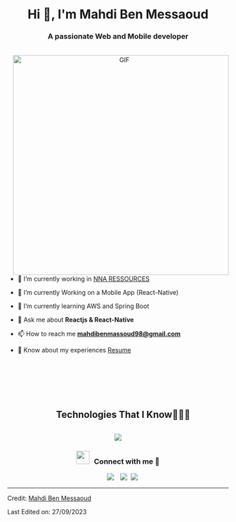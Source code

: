 <h1 align="center">Hi 👋, I'm Mahdi Ben Messaoud</h1>
<h3 align="center">A passionate Web and Mobile developer </h3>
<br/>
<a target="_blank" align="center">
  <img align="right" top="500" height="500" width="491" alt="GIF" src="https://github.com/mahdibm-dev/Me.io/blob/main/Animation%20-%20samar.gif">
</a>

- 🔭 I’m currently working in <a href="https://nna-ressources.com/" target="blank">NNA RESSOURCES</a>

- 🌱 I’m currently Working on a Mobile App (React-Native)

- 🌱 I’m currently learning AWS and Spring Boot

- 💬 Ask me about **Reactjs & React-Native**

- 📫 How to reach me **mahdibenmassoud98@gmail.com**

- 📄 Know about my experiences <a href="https://github.com/mahdibenmessaoud-dev/Me.io/blob/main/Resume%20MAHDI%20BEN%20MESSAOUD.pdf" target="blank">Resume</a>
<br/>
<br/>
<br/>
<br/>
<!--h1 without bottom border-->
<div id="user-content-toc">
  <ul align="center">
    <summary><h2 style="display: inline-block">Technologies That I Know👨🏻‍💻</h2></summary>
  </ul>
</div>
<!--tech stack icons-->
<p align="center">
  <a href="https://skillicons.dev">
    <img src="https://skillicons.dev/icons?i=java,spring,html,css,tailwind,js,ts,react,redux,flutter,nextjs,astro,vue,angular,express,nodejs,c,java,py,mysql,postgres,mongodb,figma,prisma,linux,git,github,aws&perline=14" />
  </a>
</p>

<h3 align="center" > <img src="https://media.giphy.com/media/iY8CRBdQXODJSCERIr/giphy.gif" width="30" height="30" style="margin-right: 10px;">Connect with me 🤝 </h3>

<p align="center">

 <div align="center"  class="icons-social" style="margin-left: 10px;">
        <a style="margin-left: 10px;"  target="_blank" href="https://www.linkedin.com/in/mahdi-ben-messaoud/">
			<img src="https://img.icons8.com/doodle/40/000000/linkedin--v2.png"></a>
        <a style="margin-left: 10px;" target="_blank" href="https://github.com/mahdibm-dev">
		<img src="https://img.icons8.com/doodle/40/000000/github--v1.png"></a>
		<a style="margin-left: 5px;" target="_blank" href="https://github.com/mahdibm-dev/Me.io/blob/main/Resume%20MAHDI%20BEN%20MESSAOUD.pdf">
					<img src="https://img.icons8.com/plasticine/0.5x/resume.png" ></a>
      </div>

</p>

---

Credit: [Mahdi Ben Messaoud](https://github.com/mahdibm-dev)

Last Edited on: 27/09/2023
